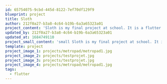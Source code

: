 ```yaml
---
id: 65754075-9cbd-445d-8122-7ef70df129f9
blueprint: project
title: Sloth
author: 212f0a27-b3a8-4c64-b19b-6a3a65323a01
project_content: 'Sloth is my final project at school. It is a flutter app.'
updated_by: 212f0a27-b3a8-4c64-b19b-6a3a65323a01
updated_at: 1684749110
project_small_content: 'small Sloth is my final project at school. It is a flutter app.'
template: project
project_image_1: projects/metropad/metropad1.jpg
project_image_2: projects/testprojet.jpg
project_image_3: projects/testprojet.jpg
project_image_4: projects/metropad/metropad1.jpg
tags:
  - flutter
---
```

